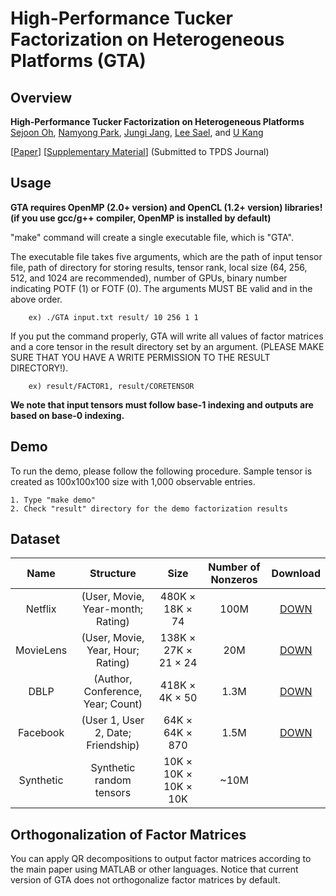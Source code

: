 # High-Performance Tucker Factorization on Heterogeneous Platforms (GTA)

Overview
---------------

**High-Performance Tucker Factorization on Heterogeneous Platforms**  
[Sejoon Oh](https://www.sejoonoh.com/), [Namyong Park](http://namyongpark.com/), [Jungi Jang](https://datalab.snu.ac.kr/~jkjang/), [Lee Sael](https://leesael.github.io/), and [U Kang](https://datalab.snu.ac.kr/~ukang/)

[[Paper](https://datalab.snu.ac.kr/GTA/paper.pdf)] [[Supplementary Material](https://datalab.snu.ac.kr/GTA/supple.pdf)] (Submitted to TPDS Journal)

Usage
---------------

**GTA requires OpenMP (2.0+ version) and OpenCL (1.2+ version) libraries! (if you use gcc/g++ compiler, OpenMP is installed by default)**

"make" command will create a single executable file, which is "GTA".

The executable file takes five arguments, which are the path of input tensor file, path of directory for storing results, tensor rank, local size (64, 256, 512, and 1024 are recommended), number of GPUs, binary number indicating POTF (1) or FOTF (0). The arguments MUST BE valid and in the above order.

		ex) ./GTA input.txt result/ 10 256 1 1

If you put the command properly, GTA will write all values of factor matrices and a core tensor in the result directory set by an argument. (PLEASE MAKE SURE THAT YOU HAVE A WRITE PERMISSION TO THE RESULT DIRECTORY!).

		ex) result/FACTOR1, result/CORETENSOR

**We note that input tensors must follow base-1 indexing and outputs are based on base-0 indexing.**

Demo
---------------
To run the demo, please follow the following procedure. Sample tensor is created as 100x100x100 size with 1,000 observable entries.

	1. Type "make demo"
	2. Check "result" directory for the demo factorization results
  
Dataset
---------------
| Name | Structure | Size | Number of Nonzeros | Download |
| :------------: | :-----------: | :-------------: |:------------: |:------------------: |
| Netflix     | (User, Movie, Year-month; Rating) | 480K &times; 18K &times; 74 | 100M | [DOWN](https://datalab.snu.ac.kr/data/GTA/netflix.zip) |
| MovieLens     | (User, Movie, Year, Hour; Rating) | 138K &times; 27K &times; 21 &times;  24 | 20M | [DOWN](https://datalab.snu.ac.kr/data/GTA/movielens.zip) |
| DBLP     | (Author, Conference, Year; Count) | 418K &times; 4K &times; 50 | 1.3M | [DOWN](https://datalab.snu.ac.kr/data/GTA/dblp.zip) |
| Facebook     | (User 1, User 2, Date; Friendship) | 64K &times; 64K &times; 870 | 1.5M | [DOWN](https://datalab.snu.ac.kr/data/GTA/facebook.zip) |
| Synthetic     | Synthetic random tensors | 10K &times; 10K &times;  10K &times; 10K | ~10M |  |

Orthogonalization of Factor Matrices
---------------

You can apply QR decompositions to output factor matrices according to the main paper using MATLAB or other languages. Notice that current version of GTA does not orthogonalize factor matrices by default.
